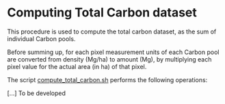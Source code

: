 # Computing Total Carbon dataset  

This procedure is used to compute the total carbon dataset, as the sum of individual Carbon pools.  

Before summing up, for each pixel measurement units of each Carbon pool are converted from density (Mg/ha) to amount (Mg), by multiplying each pixel value for the actual area (in ha) of that pixel.  

The script [compute_total_carbon.sh](./compute_total_carbon.sh) performs the following operations:  


[...] To be developed


